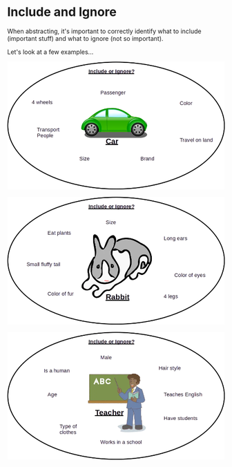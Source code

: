 # Include and Ignore

When abstracting, it's important to correctly identify what to include (important stuff) and what to ignore (not so important).

Let's look at a few examples...

![](images/car.webp)

![](images/rabbit.webp)

![](images/teacher.webp)